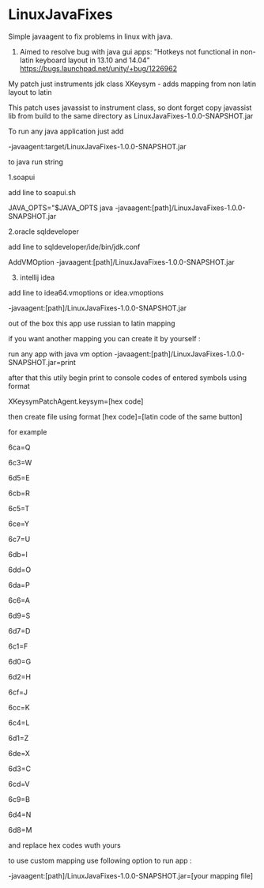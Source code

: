 LinuxJavaFixes
=============

Simple javaagent to fix problems in linux with java.

1. Aimed to resolve bug  with java gui apps: "Hotkeys not functional in non-latin keyboard layout in 13.10 and 14.04" https://bugs.launchpad.net/unity/+bug/1226962

My patch just instruments jdk class XKeysym - adds mapping from non latin layout to latin

This patch uses javassist to instrument class, so dont forget copy javassist lib from build to the same directory as LinuxJavaFixes-1.0.0-SNAPSHOT.jar

To run any java application just add

-javaagent:target/LinuxJavaFixes-1.0.0-SNAPSHOT.jar

to java run string

1.soapui

add line to soapui.sh

JAVA_OPTS="$JAVA_OPTS java -javaagent:[path]/LinuxJavaFixes-1.0.0-SNAPSHOT.jar

2.oracle sqldeveloper

add line to sqldeveloper/ide/bin/jdk.conf

AddVMOption -javaagent:[path]/LinuxJavaFixes-1.0.0-SNAPSHOT.jar

3. intellij idea

add line to idea64.vmoptions or idea.vmoptions

-javaagent:[path]/LinuxJavaFixes-1.0.0-SNAPSHOT.jar

out of the box this app use russian to latin mapping

if you want another mapping you can create it by yourself :

run any app with java vm option  -javaagent:[path]/LinuxJavaFixes-1.0.0-SNAPSHOT.jar=print

after that this utily begin print to console codes of entered symbols using format

XKeysymPatchAgent.keysym=[hex code]

then create file using format [hex code]=[latin code of the same button]

for example

6ca=Q

6c3=W

6d5=E

6cb=R

6c5=T

6ce=Y

6c7=U

6db=I

6dd=O

6da=P

6c6=A

6d9=S

6d7=D

6c1=F

6d0=G

6d2=H

6cf=J

6cc=K

6c4=L

6d1=Z

6de=X

6d3=C

6cd=V

6c9=B

6d4=N

6d8=M

and replace hex codes wuth yours

to use custom mapping use following option to run app :

-javaagent:[path]/LinuxJavaFixes-1.0.0-SNAPSHOT.jar=[your mapping file]


